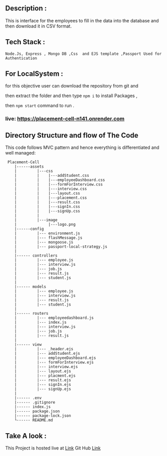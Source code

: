 ## Description :
This is interface for the employees  to fill in the data into the database and then download it in CSV format.
## Tech Stack :
 `Node.Js, Express , Mongo DB ,Css  and EJS template ,Passport Used for Authentication `

 ## For LocalSystem :
for this objective user can download the repository from git and 

then extract the folder and then type `npm i` to install Packages ,

then `npm start` command to run  .

### live: https://placement-cell-n141.onrender.com

## Directory Structure and flow of The Code
This code follows MVC pattern and hence everything is differentiated and well managed:

     Placement-Cell
        |------assets
        |         |---css
        |         |    |---addStudent.css
        |         |    |---employeeDashboard.css
        |         |    |---formForInterview.css
        |         |    |---interview.css
        |         |    |---layout.css
        |         |    |---placement.css
        |         |    |---result.css
        |         |    |---signIn.css
        |         |    |---signUp.css
        |         |
        |         |---image
        |              |---logo.png
        |------config
        |         |--- environment.js
        |         |--- flashMessage.js
        |         |--- mongoose.js
        |         |--- passport-local-strategy.js
        |             
        |------ controllers
        |         |--- employee.js
        |         |--- interview.js
        |         |--- job.js
        |         |--- result.js
        |         |--- student.js
        |
        |------ models
        |         |--- employee.js
        |         |--- interview.js
        |         |--- result.js
        |         |--- student.js
        |          
        |------ routers
        |         |--- employeedashboard.js
        |         |--- index.js
        |         |--- interview.js
        |         |--- job.js
        |         |--- result.js
        |
        |------ view
        |         |--- _header.ejs
        |         |--- addStudent.ejs
        |         |--- employeeDashboard.ejs
        |         |--- formForInterview.ejs
        |         |--- interview.ejs
        |         |--- layout.ejs
        |         |--- placment.ejs
        |         |--- result.ejs
        |         |--- signIn.ejs
        |         |--- signUp.ejs
        |         
        |------ .env
        |------ .gitignore
        |------ index.js
        |------ package.json
        |------ package-lock.json
        └------ README.md

## Take A look :
This Project is hosted live at [Link](https://placement-cell-n141.onrender.com)
Git Hub [Link](https://github.com/Debajyoti-Shit/Placement-Cell)

